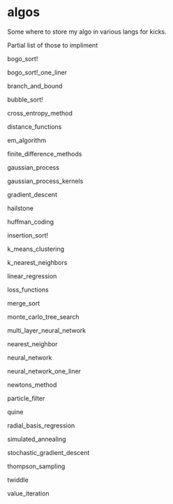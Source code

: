 # algos


Some where to store my algo in various langs for kicks.

Partial list of those to impliment 

bogo_sort!

bogo_sort!_one_liner

branch_and_bound

bubble_sort!

cross_entropy_method

distance_functions

em_algorithm

finite_difference_methods

gaussian_process

gaussian_process_kernels

gradient_descent

hailstone

huffman_coding

insertion_sort!

k_means_clustering

k_nearest_neighbors

linear_regression

loss_functions

merge_sort

monte_carlo_tree_search

multi_layer_neural_network

nearest_neighbor

neural_network

neural_network_one_liner

newtons_method

particle_filter

quine

radial_basis_regression

simulated_annealing

stochastic_gradient_descent

thompson_sampling

twiddle

value_iteration
